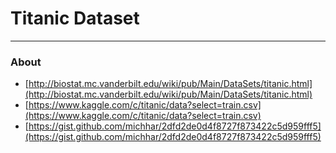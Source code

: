 # Titanic Dataset
---
### About

* [http://biostat.mc.vanderbilt.edu/wiki/pub/Main/DataSets/titanic.html](http://biostat.mc.vanderbilt.edu/wiki/pub/Main/DataSets/titanic.html)
* [https://www.kaggle.com/c/titanic/data?select=train.csv](https://www.kaggle.com/c/titanic/data?select=train.csv)
* [https://gist.github.com/michhar/2dfd2de0d4f8727f873422c5d959fff5](https://gist.github.com/michhar/2dfd2de0d4f8727f873422c5d959fff5)